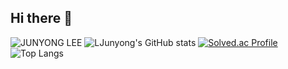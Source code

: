 ## Hi there 👋
![JUNYONG LEE](https://capsule-render.vercel.app/api?type=waving&height=200&text=Waving!&fontAlign=80&fontAlignY=40&color=gradient)
![LJunyong's GitHub stats](https://github-readme-stats.vercel.app/api?username=LJunyong&show_icons=true&theme=radical)
[![Solved.ac Profile](http://mazassumnida.wtf/api/generate_badge?boj=mastermath)](https://solved.ac/mastermath)
![Top Langs](https://github-readme-stats.vercel.app/api/top-langs/?username=LJunyong&layout=compact)
